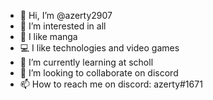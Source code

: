 - 👋 Hi, I’m @azerty2907
- 👀 I’m interested in all
- 🎏 I like manga
- 💻 I like technologies and video games
- 🌱 I’m currently learning at scholl
- 💞️ I’m looking to collaborate on discord
- 📫 How to reach me on discord: azerty#1671

<!---
azerty2907/azerty2907 is a ✨ special ✨ repository because its `README.md` (this file) appears on your GitHub profile.
You can click the Preview link to take a look at your changes.
--->
